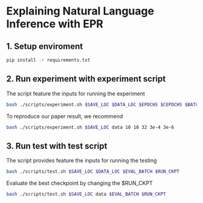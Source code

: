 # Explaining Natural Language Inference with EPR

## 1. Setup enviroment 
```bash
pip install -r requirements.txt
```

## 2. Run experiment with experiment script
The script feature the inputs for running the experiment
```bash
bash ./scripts/experiment.sh $SAVE_LOC $DATA_LOC $EPOCHS $CEPOCHS $BATCH_SIZE $LR $CLR
```
To reproduce our paper result, we recommend 
```bash
bash ./scripts/experiment.sh $SAVE_LOC data 10 10 32 3e-4 3e-6
```
## 3. Run test with test script
The script provides feature the inputs for running the testing
```bash
bash ./scripts/test.sh $SAVE_LOC $DATA_LOC $EVAL_BATCH $RUN_CKPT
```
Evaluate the best checkpoint by changing the $RUN_CKPT
```bash
bash ./scripts/test.sh $SAVE_LOC data $EVAL_BATCH $RUN_CKPT
```

